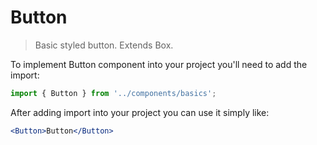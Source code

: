 # Button

> Basic styled button. Extends Box.

To implement Button component into your project you'll need to add the import:

```jsx
import { Button } from '../components/basics';
```

After adding import into your project you can use it simply like:

```jsx
<Button>Button</Button>
```
